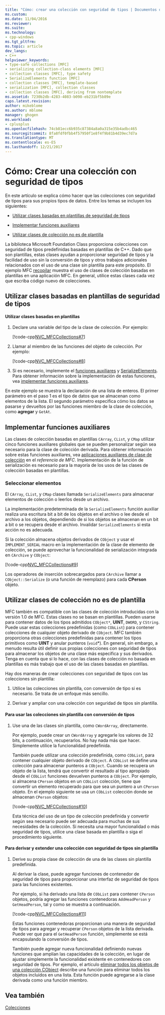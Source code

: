```yaml
---
title: "Cómo: crear una colección con seguridad de tipos | Documentos de Microsoft"
ms.custom: 
ms.date: 11/04/2016
ms.reviewer: 
ms.suite: 
ms.technology:
- cpp-windows
ms.tgt_pltfrm: 
ms.topic: article
dev_langs:
- C++
helpviewer_keywords:
- type-safe collections [MFC]
- serializing collection-class elements [MFC]
- collection classes [MFC], type safety
- SerializeElements function [MFC]
- collection classes [MFC], template-based
- serialization [MFC], collection classes
- collection classes [MFC], deriving from nontemplate
ms.assetid: 7230b2db-4283-4083-b098-eb231bf5b89e
caps.latest.revision: 
author: mikeblome
ms.author: mblome
manager: ghogen
ms.workload:
- cplusplus
ms.openlocfilehash: 74cb81ecc6b935c87384a8a0a315e35b4adbc465
ms.sourcegitcommit: 8fa8fdf0fbb4f57950f1e8f4f9b81b4d39ec7d7a
ms.translationtype: MT
ms.contentlocale: es-ES
ms.lasthandoff: 12/21/2017
---
```

# <a name="how-to-make-a-type-safe-collection"></a>Cómo: Crear una colección con seguridad de tipos
En este artículo se explica cómo hacer que las colecciones con seguridad de tipos para sus propios tipos de datos. Entre los temas se incluyen los siguientes:  
  
-   [Utilizar clases basadas en plantillas de seguridad de tipos](#_core_using_template.2d.based_classes_for_type_safety)  
  
-   [Implementar funciones auxiliares](#_core_implementing_helper_functions)  
  
-   [Utilizar clases de colección no es de plantilla](#_core_using_nontemplate_collection_classes)  
  
 La biblioteca Microsoft Foundation Class proporciona colecciones con seguridad de tipos predefinidas basadas en plantillas de C++. Dado que son plantillas, estas clases ayudan a proporcionar seguridad de tipos y la facilidad de uso sin la conversión de tipos y otros trabajos adicionales relacionados con el uso de una clase sin plantilla para este propósito. El ejemplo MFC [recopilar](../visual-cpp-samples.md) muestra el uso de clases de colección basadas en plantillas en una aplicación MFC. En general, utilice estas clases cada vez que escriba código nuevo de colecciones.  
  
##  <a name="_core_using_template.2d.based_classes_for_type_safety"></a>Utilizar clases basadas en plantillas de seguridad de tipos  
  
#### <a name="to-use-template-based-classes"></a>Utilizar clases basadas en plantillas  
  
1.  Declare una variable del tipo de la clase de colección. Por ejemplo:  
  
     [!code-cpp[NVC_MFCCollections#7](../mfc/codesnippet/cpp/how-to-make-a-type-safe-collection_1.cpp)]  
  
2.  Llamar al miembro de las funciones del objeto de colección. Por ejemplo:  
  
     [!code-cpp[NVC_MFCCollections#8](../mfc/codesnippet/cpp/how-to-make-a-type-safe-collection_2.cpp)]  
  
3.  Si es necesario, implemente el [funciones auxiliares](../mfc/reference/collection-class-helpers.md) y [SerializeElements](../mfc/reference/collection-class-helpers.md#serializeelements). Para obtener información sobre la implementación de estas funciones, vea [implementar funciones auxiliares](#_core_implementing_helper_functions).  
  
 En este ejemplo se muestra la declaración de una lista de enteros. El primer parámetro en el paso 1 es el tipo de datos que se almacenan como elementos de la lista. El segundo parámetro especifica cómo los datos se pasarse y devueltos por las funciones miembro de la clase de colección, como **agregar** y `GetAt`.  
  
##  <a name="_core_implementing_helper_functions"></a>Implementar funciones auxiliares  
 Las clases de colección basadas en plantillas `CArray`, `CList`, y `CMap` utilizar cinco funciones auxiliares globales que se pueden personalizar según sea necesario para la clase de colección derivada. Para obtener información sobre estas funciones auxiliares, vea [aplicaciones auxiliares de clase de colección](../mfc/reference/collection-class-helpers.md) en el *referencia de MFC*. Implementación de la función de serialización es necesario para la mayoría de los usos de las clases de colección basadas en plantillas.  
  
###  <a name="_core_serializing_elements"></a>Seleccionar elementos  
 El `CArray`, `CList`, y `CMap` clases llamada `SerializeElements` para almacenar elementos de colección o leerlos desde un archivo.  
  
 La implementación predeterminada de la `SerializeElements` función auxiliar realiza una escritura bit a bit de los objetos en el archivo o lee desde el archivo a los objetos, dependiendo de si los objetos se almacenan en un bit a bit o se recupera desde el archivo. Invalidar `SerializeElements` si esta acción no es adecuada.  
  
 Si la colección almacena objetos derivados de `CObject` y usar el `IMPLEMENT_SERIAL` macro en la implementación de la clase de elemento de colección, se puede aprovechar la funcionalidad de serialización integrada en `CArchive` y `CObject`:  
  
 [!code-cpp[NVC_MFCCollections#9](../mfc/codesnippet/cpp/how-to-make-a-type-safe-collection_3.cpp)]  
  
 Los operadores de inserción sobrecargados para `CArchive` llamar a `CObject::Serialize` (o una función de reemplazo) para cada **CPerson** objeto.  
  
##  <a name="_core_using_nontemplate_collection_classes"></a>Utilizar clases de colección no es de plantilla  
 MFC también es compatible con las clases de colección introducidas con la versión 1.0 de MFC. Estas clases no se basan en plantillas. Pueden usarse para contener datos de los tipos admitidos `CObject*`, **UINT**, `DWORD`, y `CString`. Puede usar estas colecciones predefinidas (como `CObList`) para contener colecciones de cualquier objeto derivado de `CObject`. MFC también proporciona otras colecciones predefinidas para contener los tipos primitivos como **UINT** y anular punteros (`void`*). En general, sin embargo, a menudo resulta útil definir sus propias colecciones con seguridad de tipos para almacenar los objetos de una clase más específica y sus derivados. Tenga en cuenta que si lo hace, con las clases de colección no basada en plantillas es más trabajo que el uso de las clases basadas en plantillas.  
  
 Hay dos maneras de crear colecciones con seguridad de tipos con las colecciones sin plantilla:  
  
1.  Utilice las colecciones sin plantilla, con conversión de tipo si es necesario. Se trata de un enfoque más sencillo.  
  
2.  Derivar y ampliar con una colección con seguridad de tipos sin plantilla.  
  
#### <a name="to-use-the-nontemplate-collections-with-type-casting"></a>Para usar las colecciones sin plantilla con conversión de tipos  
  
1.  Use una de las clases sin plantilla, como `CWordArray`, directamente.  
  
     Por ejemplo, puede crear un `CWordArray` y agregarle los valores de 32 bits, a continuación, recuperarlos. No hay nada más que hacer. Simplemente utilice la funcionalidad predefinida.  
  
     También puede utilizar una colección predefinida, como `CObList`, para contener cualquier objeto derivado de `CObject`. A `CObList` se define una colección para almacenar punteros a `CObject`. Cuando se recupera un objeto de la lista, tendrá que convertir el resultado al tipo apropiado desde el `CObList` funciones devuelven punteros a `CObject`. Por ejemplo, si almacena `CPerson` objetos en un `CObList` colección, tiene que convertir un elemento recuperado para que sea un puntero a un `CPerson` objeto. En el ejemplo siguiente se usa un `CObList` colección donde se almacenan `CPerson` objetos:  
  
     [!code-cpp[NVC_MFCCollections#10](../mfc/codesnippet/cpp/how-to-make-a-type-safe-collection_4.cpp)]  
  
     Esta técnica del uso de un tipo de colección predefinida y convertir según sea necesario puede ser adecuada para muchas de sus necesidades de la colección. Si necesita una mayor funcionalidad o más seguridad de tipos, utilice una clase basada en plantilla o siga el procedimiento siguiente.  
  
#### <a name="to-derive-and-extend-a-nontemplate-type-safe-collection"></a>Para derivar y extender una colección con seguridad de tipos sin plantilla  
  
1.  Derive su propia clase de colección de una de las clases sin plantilla predefinida.  
  
     Al derivar la clase, puede agregar funciones de contenedor de seguridad de tipos para proporcionar una interfaz de seguridad de tipos para las funciones existentes.  
  
     Por ejemplo, si ha derivado una lista de `CObList` para contener `CPerson` objetos, podría agregar las funciones contenedoras `AddHeadPerson` y `GetHeadPerson`, tal y como se muestra a continuación.  
  
     [!code-cpp[NVC_MFCCollections#11](../mfc/codesnippet/cpp/how-to-make-a-type-safe-collection_5.h)]  
  
     Estas funciones contenedoras proporcionan una manera de seguridad de tipos para agregar y recuperar `CPerson` objetos de la lista derivada. Puede ver que para el `GetHeadPerson` función, simplemente se está encapsulando la conversión de tipos.  
  
     También puede agregar nueva funcionalidad definiendo nuevas funciones que amplían las capacidades de la colección, en lugar de ajustar simplemente la funcionalidad existente en contenedores con seguridad de tipos. Por ejemplo, el artículo [eliminar todos los objetos de una colección CObject](../mfc/deleting-all-objects-in-a-cobject-collection.md) describe una función para eliminar todos los objetos incluidos en una lista. Esta función puede agregarse a la clase derivada como una función miembro.  
  
## <a name="see-also"></a>Vea también  
 [Colecciones](../mfc/collections.md)

